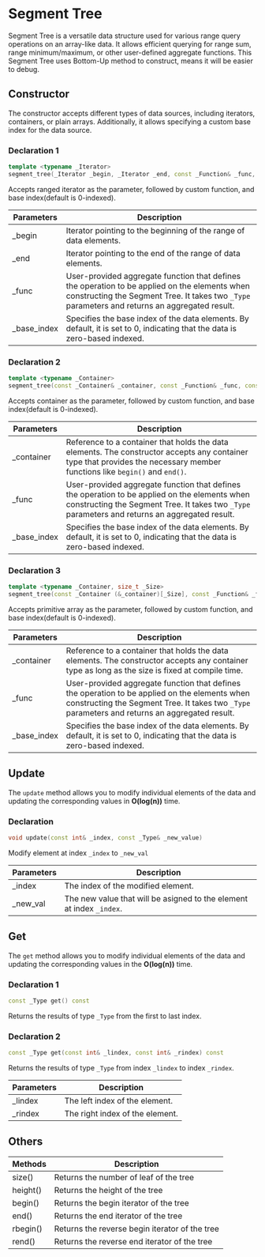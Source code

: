 # Segment Tree
Segment Tree is a versatile data structure used for various range query operations on an array-like data. It allows efficient querying for range sum, range minimum/maximum, or other user-defined aggregate functions. This Segment Tree uses Bottom-Up method to construct, means it will be easier to debug.


## Constructor
The constructor accepts different types of data sources, including iterators, containers, or plain arrays. Additionally, it allows specifying a custom base index for the data source.

### Declaration 1
```C++
template <typename _Iterator>
segment_tree(_Iterator _begin, _Iterator _end, const _Function& _func, const int& _base_index=0)
```

Accepts ranged iterator as the parameter, followed by custom function, and base index(default is 0-indexed).

|Parameters |Description|
|-----------|-|
|_begin     |Iterator pointing to the beginning of the range of data elements.|
|_end       |Iterator pointing to the end of the range of data elements.|
|_func      |User-provided aggregate function that defines the operation to be applied on the elements when constructing the Segment Tree. It takes two `_Type` parameters and returns an aggregated result.|
|_base_index|Specifies the base index of the data elements. By default, it is set to 0, indicating that the data is zero-based indexed.|

### Declaration 2
```C++
template <typename _Container>
segment_tree(const _Container& _container, const _Function& _func, const int& _base_index=0)
```

Accepts container as the parameter, followed by custom function, and base index(default is 0-indexed).

|Parameters |Description|
|-----------|-|
|_container |Reference to a container that holds the data elements. The constructor accepts any container type that provides the necessary member functions like `begin()` and `end()`.|
|_func      |User-provided aggregate function that defines the operation to be applied on the elements when constructing the Segment Tree. It takes two `_Type` parameters and returns an aggregated result.|
|_base_index|Specifies the base index of the data elements. By default, it is set to 0, indicating that the data is zero-based indexed.|

### Declaration 3
```C++
template <typename _Container, size_t _Size>
segment_tree(const _Container (&_container)[_Size], const _Function& _func, const int& _base_index=0)
```

Accepts primitive array as the parameter, followed by custom function, and base index(default is 0-indexed).

|Parameters |Description|
|-----------|-|
|_container |Reference to a container that holds the data elements. The constructor accepts any container type as long as the size is fixed at compile time.|
|_func      |User-provided aggregate function that defines the operation to be applied on the elements when constructing the Segment Tree. It takes two `_Type` parameters and returns an aggregated result.|
|_base_index|Specifies the base index of the data elements. By default, it is set to 0, indicating that the data is zero-based indexed.|


## Update
The `update` method allows you to modify individual elements of the data and updating the corresponding values in **O(log(n))** time.

### Declaration
```C++
void update(const int& _index, const _Type& _new_value)
```

Modify element at index `_index` to `_new_val`

|Parameters|Description|
|----------|-|
|_index    |The index of the modified element.|
|_new_val  |The new value that will be asigned to the element at index `_index`.| 


## Get 
The `get` method allows you to modify individual elements of the data and updating the corresponding values in the **O(log(n))** time.

### Declaration 1
```C++
const _Type get() const
```

Returns the results of type `_Type` from the first to last index.

### Declaration 2
```C++
const _Type get(const int& _lindex, const int& _rindex) const
```

Returns the results of type `_Type` from index `_lindex` to index `_rindex`.

|Parameters|Description|
|----------|-|
|_lindex   |The left index of the element.|
|_rindex   |The right index of the element.|


## Others
|Methods  |Description|
|---------|-----------|
|size()   |Returns the number of leaf of the tree|
|height() |Returns the height of the tree|
|begin()  |Returns the begin iterator of the tree|
|end()    |Returns the end iterator of the tree|
|rbegin() |Returns the reverse begin iterator of the tree|
|rend()   |Returns the reverse end iterator of the tree|
